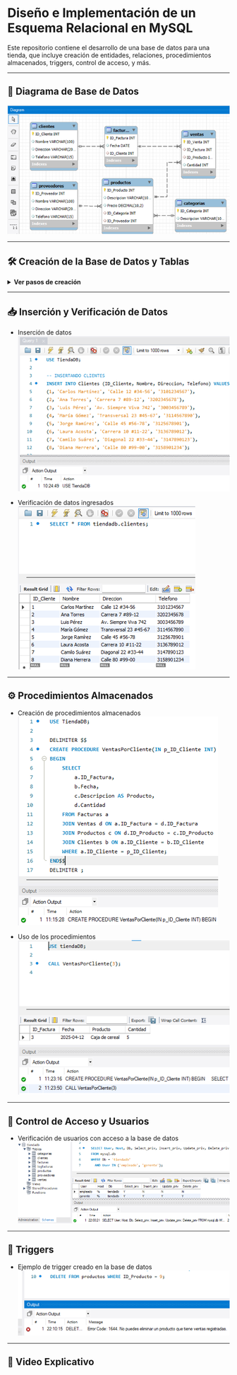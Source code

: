 # Diseño e Implementación de un Esquema Relacional en MySQL

Este repositorio contiene el desarrollo de una base de datos para una tienda, que incluye creación de entidades, relaciones, procedimientos almacenados, triggers, control de acceso, y más.

---

## 📌 Diagrama de Base de Datos
![Diagrama de la Base de Datos](img/diagramDB.png)

---

## 🛠️ Creación de la Base de Datos y Tablas

<details>
<summary><strong>Ver pasos de creación</strong></summary>

- Creación de la base de datos  
  ![](img/create.png)

- Mostrar bases de datos existentes  
  ![](img/create_show.png)

- Ejemplo de creación de tabla (clientes)  
  ![](img/create_table_client.png)

- Todas las tablas creadas  
  ![](img/create_all_tables.png)

</details>

---

## 📥 Inserción y Verificación de Datos

- Inserción de datos  
  ![](img/insert_data.png)

- Verificación de datos ingresados  
  ![](img/verified_data.png)

---

## ⚙️ Procedimientos Almacenados

- Creación de procedimientos almacenados  
  ![](img/create_stored_procedure.png)

- Uso de los procedimientos  
  ![](img/use_stored_procedure.png)

---

## 🔐 Control de Acceso y Usuarios

- Verificación de usuarios con acceso a la base de datos  
  ![](img/verified_users_in_tiendadb.png)

---

## 🚨 Triggers

- Ejemplo de trigger creado en la base de datos  
  ![](img/trigger.png)

---

## 🎥 Video Explicativo

<!-- > Próximamente se incluirá un video demostrativo donde se ejecuta y valida cada punto del desarrollo. -->

<!-- --- -->

<!-- ¿Te gustaría que agregue una tabla de contenido o algún badge (como licencia, versión, etc.)? -->
